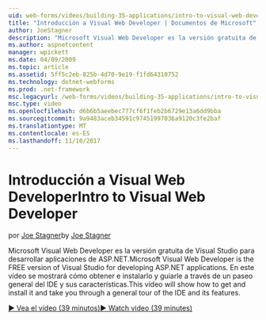 ```yaml
---
uid: web-forms/videos/building-35-applications/intro-to-visual-web-developer
title: "Introducción a Visual Web Developer | Documentos de Microsoft"
author: JoeStagner
description: "Microsoft Visual Web Developer es la versión gratuita de Visual Studio para desarrollar aplicaciones de ASP.NET. Este vídeo le mostrará cómo obtener e instalar se y t..."
ms.author: aspnetcontent
manager: wpickett
ms.date: 04/09/2009
ms.topic: article
ms.assetid: 5ff5c2eb-825b-4d70-9e19-f1fd64310752
ms.technology: dotnet-webforms
ms.prod: .net-framework
msc.legacyurl: /web-forms/videos/building-35-applications/intro-to-visual-web-developer
msc.type: video
ms.openlocfilehash: d6b6b5aeebec777cf6f1feb2b6729e13a6dd9bba
ms.sourcegitcommit: 9a9483aceb34591c97451997036a9120c3fe2baf
ms.translationtype: MT
ms.contentlocale: es-ES
ms.lasthandoff: 11/10/2017
---
```

<a name="intro-to-visual-web-developer"></a><span data-ttu-id="d43dd-104">Introducción a Visual Web Developer</span><span class="sxs-lookup"><span data-stu-id="d43dd-104">Intro to Visual Web Developer</span></span>
====================
<span data-ttu-id="d43dd-105">por [Joe Stagner](https://github.com/JoeStagner)</span><span class="sxs-lookup"><span data-stu-id="d43dd-105">by [Joe Stagner](https://github.com/JoeStagner)</span></span>

<span data-ttu-id="d43dd-106">Microsoft Visual Web Developer es la versión gratuita de Visual Studio para desarrollar aplicaciones de ASP.NET.</span><span class="sxs-lookup"><span data-stu-id="d43dd-106">Microsoft Visual Web Developer is the FREE version of Visual Studio for developing ASP.NET applications.</span></span> <span data-ttu-id="d43dd-107">En este vídeo se mostrará cómo obtener e instalarlo y guiarle a través de un paseo general del IDE y sus características.</span><span class="sxs-lookup"><span data-stu-id="d43dd-107">This video will show how to get and install it and take you through a general tour of the IDE and its features.</span></span>

[<span data-ttu-id="d43dd-108">&#9654; Vea el vídeo (39 minutos)</span><span class="sxs-lookup"><span data-stu-id="d43dd-108">&#9654; Watch video (39 minutes)</span></span>](https://channel9.msdn.com/Blogs/ASP-NET-Site-Videos/intro-to-visual-web-developer)
